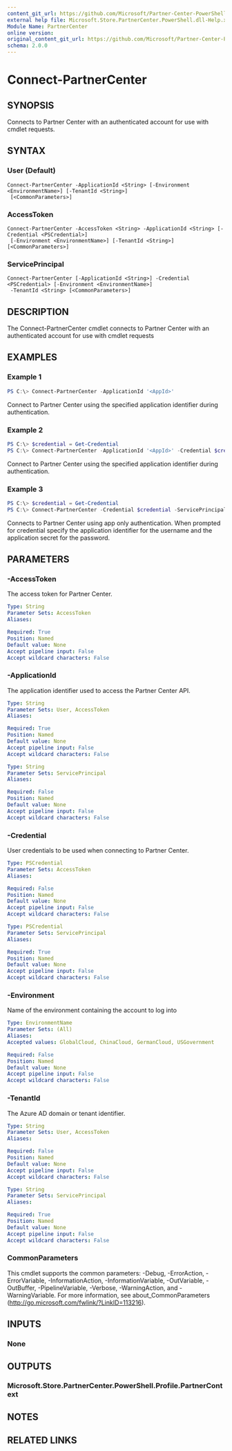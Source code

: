 ```yaml
---
content_git_url: https://github.com/Microsoft/Partner-Center-PowerShell/blob/master/docs/help/Connect-PartnerCenter.md
external help file: Microsoft.Store.PartnerCenter.PowerShell.dll-Help.xml
Module Name: PartnerCenter
online version:
original_content_git_url: https://github.com/Microsoft/Partner-Center-PowerShell/blob/master/docs/help/Connect-PartnerCenter.md
schema: 2.0.0
---
```


# Connect-PartnerCenter

## SYNOPSIS
Connects to Partner Center with an authenticated account for use with cmdlet requests.

## SYNTAX

### User (Default)
```
Connect-PartnerCenter -ApplicationId <String> [-Environment <EnvironmentName>] [-TenantId <String>]
 [<CommonParameters>]
```

### AccessToken
```
Connect-PartnerCenter -AccessToken <String> -ApplicationId <String> [-Credential <PSCredential>]
 [-Environment <EnvironmentName>] [-TenantId <String>] [<CommonParameters>]
```

### ServicePrincipal
```
Connect-PartnerCenter [-ApplicationId <String>] -Credential <PSCredential> [-Environment <EnvironmentName>]
 -TenantId <String> [<CommonParameters>]
```

## DESCRIPTION
The Connect-PartnerCenter cmdlet connects to Partner Center with an authenticated account for use with cmdlet requests

## EXAMPLES

### Example 1

```powershell
PS C:\> Connect-PartnerCenter -ApplicationId '<AppId>'
```

Connect to Partner Center using the specified application identifier during authentication.

### Example 2

```powershell
PS C:\> $credential = Get-Credential
PS C:\> Connect-PartnerCenter -ApplicationId '<AppId>' -Credential $credential
```

Connect to Partner Center using the specified application identifier during authentication.

### Example 3

```powershell
PS C:\> $credential = Get-Credential
PS C:\> Connect-PartnerCenter -Credential $credential -ServicePrincipal -TenantId '<AppId>'
```

Connects to Partner Center using app only authentication. When prompted for credential specify the application identifier for the username and the application secret for the password.

## PARAMETERS

### -AccessToken
The access token for Partner Center.

```yaml
Type: String
Parameter Sets: AccessToken
Aliases:

Required: True
Position: Named
Default value: None
Accept pipeline input: False
Accept wildcard characters: False
```

### -ApplicationId
The application identifier used to access the Partner Center API.

```yaml
Type: String
Parameter Sets: User, AccessToken
Aliases:

Required: True
Position: Named
Default value: None
Accept pipeline input: False
Accept wildcard characters: False
```

```yaml
Type: String
Parameter Sets: ServicePrincipal
Aliases:

Required: False
Position: Named
Default value: None
Accept pipeline input: False
Accept wildcard characters: False
```

### -Credential
User credentials to be used when connecting to Partner Center.

```yaml
Type: PSCredential
Parameter Sets: AccessToken
Aliases:

Required: False
Position: Named
Default value: None
Accept pipeline input: False
Accept wildcard characters: False
```

```yaml
Type: PSCredential
Parameter Sets: ServicePrincipal
Aliases:

Required: True
Position: Named
Default value: None
Accept pipeline input: False
Accept wildcard characters: False
```

### -Environment
Name of the environment containing the account to log into

```yaml
Type: EnvironmentName
Parameter Sets: (All)
Aliases:
Accepted values: GlobalCloud, ChinaCloud, GermanCloud, USGovernment

Required: False
Position: Named
Default value: None
Accept pipeline input: False
Accept wildcard characters: False
```

### -TenantId
The Azure AD domain or tenant identifier.

```yaml
Type: String
Parameter Sets: User, AccessToken
Aliases:

Required: False
Position: Named
Default value: None
Accept pipeline input: False
Accept wildcard characters: False
```

```yaml
Type: String
Parameter Sets: ServicePrincipal
Aliases:

Required: True
Position: Named
Default value: None
Accept pipeline input: False
Accept wildcard characters: False
```

### CommonParameters
This cmdlet supports the common parameters: -Debug, -ErrorAction, -ErrorVariable, -InformationAction, -InformationVariable, -OutVariable, -OutBuffer, -PipelineVariable, -Verbose, -WarningAction, and -WarningVariable. For more information, see about_CommonParameters (http://go.microsoft.com/fwlink/?LinkID=113216).

## INPUTS

### None

## OUTPUTS

### Microsoft.Store.PartnerCenter.PowerShell.Profile.PartnerContext

## NOTES

## RELATED LINKS
